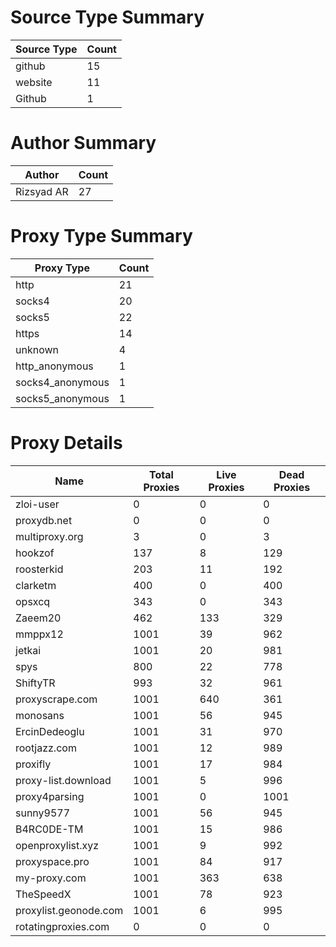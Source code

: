 # Source Type Summary

| Source Type | Count |
|-------------|-------|
| github | 15 |
| website | 11 |
| Github | 1 |


# Author Summary

| Author | Count |
|--------|-------|
| Rizsyad AR | 27 |


# Proxy Type Summary

| Proxy Type | Count |
|------------|-------|
| http | 21 |
| socks4 | 20 |
| socks5 | 22 |
| https | 14 |
| unknown | 4 |
| http_anonymous | 1 |
| socks4_anonymous | 1 |
| socks5_anonymous | 1 |


# Proxy Details

| Name | Total Proxies | Live Proxies | Dead Proxies |
|------|---------------|--------------|---------------|
| zloi-user | 0 | 0 | 0 |
| proxydb.net | 0 | 0 | 0 |
| multiproxy.org | 3 | 0 | 3 |
| hookzof | 137 | 8 | 129 |
| roosterkid | 203 | 11 | 192 |
| clarketm | 400 | 0 | 400 |
| opsxcq | 343 | 0 | 343 |
| Zaeem20 | 462 | 133 | 329 |
| mmppx12 | 1001 | 39 | 962 |
| jetkai | 1001 | 20 | 981 |
| spys | 800 | 22 | 778 |
| ShiftyTR | 993 | 32 | 961 |
| proxyscrape.com | 1001 | 640 | 361 |
| monosans | 1001 | 56 | 945 |
| ErcinDedeoglu | 1001 | 31 | 970 |
| rootjazz.com | 1001 | 12 | 989 |
| proxifly | 1001 | 17 | 984 |
| proxy-list.download | 1001 | 5 | 996 |
| proxy4parsing | 1001 | 0 | 1001 |
| sunny9577 | 1001 | 56 | 945 |
| B4RC0DE-TM | 1001 | 15 | 986 |
| openproxylist.xyz | 1001 | 9 | 992 |
| proxyspace.pro | 1001 | 84 | 917 |
| my-proxy.com | 1001 | 363 | 638 |
| TheSpeedX | 1001 | 78 | 923 |
| proxylist.geonode.com | 1001 | 6 | 995 |
| rotatingproxies.com | 0 | 0 | 0 |
